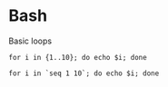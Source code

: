 # Bash

Basic loops
```shell
for i in {1..10}; do echo $i; done
```

```shell
for i in `seq 1 10`; do echo $i; done
```
